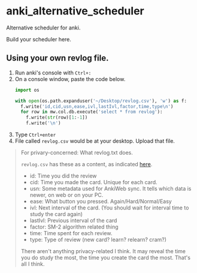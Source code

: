 # anki_alternative_scheduler
Alternative scheduler for anki.

Build your scheduler here.

## Using your own revlog file.

1. Run anki's console with `Ctrl+:`
2.  On a console window, paste the code below.
    ```py
    import os

    with open(os.path.expanduser('~/Desktop/revlog.csv'), 'w') as f:
      f.write('id,cid,usn,ease,ivl,lastIvl,factor,time,type\n')
      for row in mw.col.db.execute('select * from revlog'):
        f.write(str(row)[1:-1])
        f.write('\n')
    ```
3. Type `Ctrl+enter`
4. File called `revlog.csv` would be at your desktop. Upload that file.

>  For privary-concerned: What revlog.txt does.
> 
> `revlog.csv` has these as a content, as indicated [here](https://github.com/ankidroid/Anki-Android/wiki/Database-Structure).
> 
> - id: Time you did the review
> - cid: Time you made the card. Unique for each card.
> - usn: Some metadata used for AnkiWeb sync. It tells which data is newer, on web or on your PC.
> - ease: What button you pressed. Again/Hard/Normal/Easy
> - ivl: Next interval of the card. (You should wait for interval time to study the card again)
> - lastIvl: Previous interval of the card
> - factor: SM-2 algorithm related thing
> - time: Time spent for each review.
> - type: Type of review (new card? learn? relearn? cram?)
> 
> There aren't anything privacy-related I think. It may reveal the time you do study the most, the time you create the card the most. That's all I think.